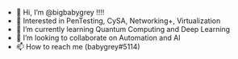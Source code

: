 - 👋 Hi, I’m @bigbabygrey !!!!
- 👀 Interested in PenTesting, CySA, Networking+, Virtualization
- 🌱 I’m currently learning Quantum Computing and Deep Learning
- 💞️ I’m looking to collaborate on Automation and AI
- 📫 How to reach me (babygrey#5114)

<!---
bigbabygrey/bigbabygrey is a ✨ special ✨ repository because its `README.md` (this file) appears on your GitHub profile.
You can click the Preview link to take a look at your changes.
--->
